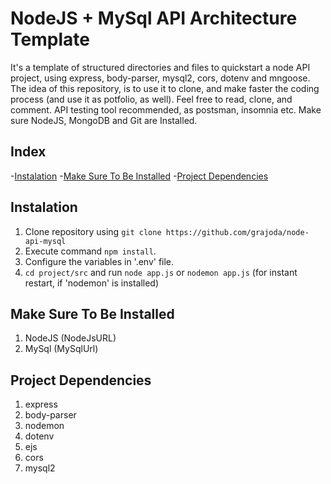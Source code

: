 # NodeJS + MySql API Architecture Template

It's a template of structured directories and files to quickstart a node API project, using express, body-parser, mysql2, cors, dotenv and mngoose. 
The idea of this repository, is to use it to clone, and make faster the coding process (and use it as potfolio, as well). Feel free to read, clone, and comment.
API testing tool recommended, as postsman, insomnia etc.
Make sure NodeJS, MongoDB and Git are Installed. 


## Index
-[Instalation](#instalation)
-[Make Sure To Be Installed](##MakeSureToBeInstalled)
-[Project Dependencies](##ProjectDependencies)

## Instalation
1. Clone repository using `git clone https://github.com/grajoda/node-api-mysql`
2. Execute command `npm install`.
3. Configure the variables in '.env' file.
4. `cd project/src` and run `node app.js` or `nodemon app.js` (for instant restart, if 'nodemon' is installed)

## Make Sure To Be Installed
1. NodeJS (NodeJsURL)
2. MySql (MySqlUrl)

## Project Dependencies
1. express
2. body-parser
3. nodemon
4. dotenv 
5. ejs
6. cors
8. mysql2




